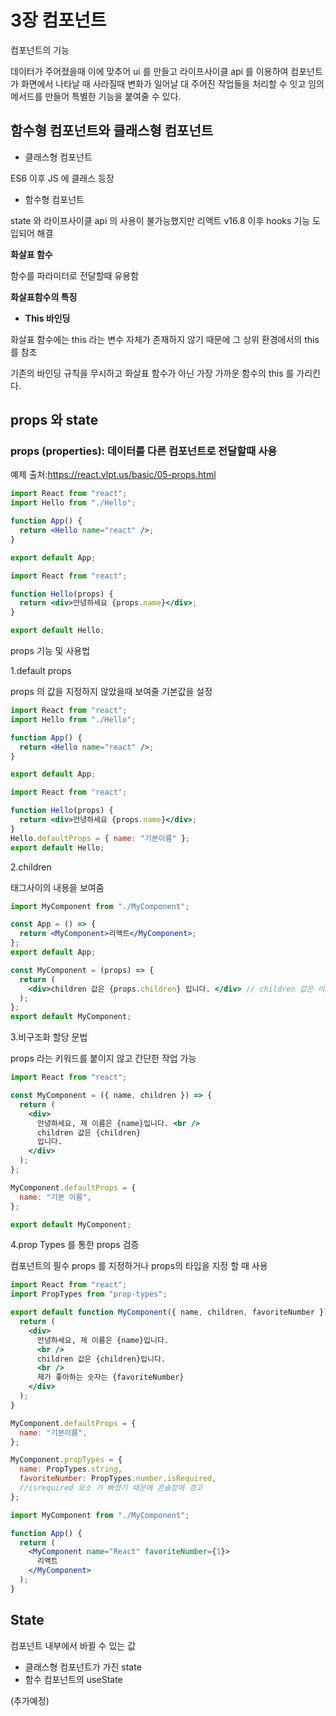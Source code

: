 # 3장 컴포넌트

컴포넌트의 기능

데이터가 주어졌을때 이에 맞추어 ui 를 만들고 라이프사이클 api 를 이용하여 컴포넌트가 화면에서 나타날 때 사라질때 변화가 일어날 대 주어진 작업들을 처리할 수 잇고 임의 메서드를 만들어 특별한 기능을 붙여줄 수 있다.

## 함수형 컴포넌트와 클래스형 컴포넌트

- 클래스형 컴포넌트

ES6 이후 JS 에 클래스 등장

- 함수형 컴포넌트

state 와 라이프사이클 api 의 사용이 불가능했지만 리액트 v16.8 이후 hooks 기능 도입되어 해결

**화살표 함수**

함수를 파라미터로 전달할때 유용함

**화살표함수의 특징**

- **This 바인딩**

화살표 함수에는 this 라는 변수 자체가 존재하지 않기 때문에 그 상위 환경에서의 this 를 참조

기존의 바인딩 규칙을 무시하고 화살표 함수가 아닌 가장 가까운 함수의 this 를 가리킨다.

## props 와 state

### props (properties): 데이터를 다른 컴포넌트로 전달할때 사용

예제 출처:https://react.vlpt.us/basic/05-props.html

```jsx
import React from "react";
import Hello from "./Hello";

function App() {
  return <Hello name="react" />;
}

export default App;
```

```jsx
import React from "react";

function Hello(props) {
  return <div>안녕하세요 {props.name}</div>;
}

export default Hello;
```

props 기능 및 사용법

1.default props

props 의 값을 지정하지 않았을때 보여줄 기본값을 설정

```jsx
import React from "react";
import Hello from "./Hello";

function App() {
  return <Hello name="react" />;
}

export default App;
```

```jsx
import React from "react";

function Hello(props) {
  return <div>안녕하세요 {props.name}</div>;
}
Hello.defaultProps = { name: "기본이름" };
export default Hello;
```

2.children

태그사이의 내용을 보여줌

```jsx
import MyComponent from "./MyComponent";

const App = () => {
  return <MyComponent>리액트</MyComponent>;
};
export default App;
```

```jsx
const MyComponent = (props) => {
  return (
    <div>children 값은 {props.children} 입니다. </div> // children 값은 리액트입니다.
  );
};
export default MyComponent;
```

3.비구조화 할당 문법

props 라는 키워드를 붙이지 않고 간단한 작업 가능

```jsx
import React from "react";

const MyComponent = ({ name, children }) => {
  return (
    <div>
      안녕하세요, 제 이름은 {name}입니다. <br />
      children 값은 {children}
      입니다.
    </div>
  );
};

MyComponent.defaultProps = {
  name: "기본 이름",
};

export default MyComponent;
```

4.prop Types 를 통한 props 검증

컴포넌트의 필수 props 를 지정하거나 props의 타입을 지정 할 때 사용

```jsx
import React from "react";
import PropTypes from "prop-types";

export default function MyComponent({ name, children, favoriteNumber }) {
  return (
    <div>
      안녕하세요, 제 이름은 {name}입니다.
      <br />
      children 값은 {children}입니다.
      <br />
      제가 좋아하는 숫자는 {favoriteNumber}
    </div>
  );
}

MyComponent.defaultProps = {
  name: "기본이름",
};

MyComponent.propTypes = {
  name: PropTypes.string,
  favoriteNumber: PropTypes.number.isRequired,
  //isrequired 요소 가 빠졌기 때문에 콘솔창에 경고
};
```

```jsx
import MyComponent from "./MyComponent";

function App() {
  return (
    <MyComponent name="React" favoriteNumber={1}>
      리액트
    </MyComponent>
  );
}
```

## State

컴포넌트 내부에서 바뀔 수 있는 값

- 클래스형 컴포넌트가 가진 state
- 함수 컴포넌트의 useState

(추가예정)
